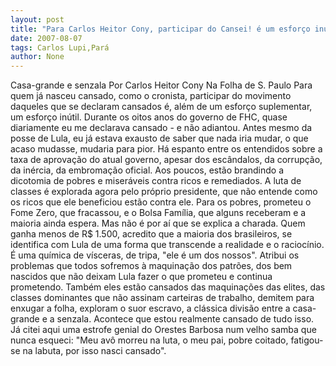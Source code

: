 ```yaml
---
layout: post
title: "Para Carlos Heitor Cony, participar do Cansei! é um esforço inútil"
date: 2007-08-07
tags: Carlos Lupi,Pará
author: None
---
```

Casa-grande e senzala 
Por Carlos Heitor Cony
Na Folha de S. Paulo
Para quem j&aacute; nasceu cansado, como o cronista, participar do movimento daqueles que se declaram cansados &eacute;, al&eacute;m de um esfor&ccedil;o suplementar, um esfor&ccedil;o in&uacute;til. Durante os oitos anos do governo de FHC, quase diariamente eu me declarava cansado - e n&atilde;o adiantou. Antes mesmo da posse de Lula, eu j&aacute; estava exausto de saber que nada iria mudar, o que acaso mudasse, mudaria para pior. 
H&aacute; espanto entre os entendidos sobre a taxa de aprova&ccedil;&atilde;o do atual governo, apesar dos esc&acirc;ndalos, da corrup&ccedil;&atilde;o, da in&eacute;rcia, da embroma&ccedil;&atilde;o oficial. Aos poucos, est&atilde;o brandindo a dicotomia de pobres e miser&aacute;veis contra ricos e remediados. A luta de classes &eacute; explorada agora pelo pr&oacute;prio presidente, que n&atilde;o entende como os ricos que ele beneficiou est&atilde;o contra ele. Para os pobres, prometeu o Fome Zero, que fracassou, e o Bolsa Fam&iacute;lia, que alguns receberam e a maioria ainda espera. 
Mas n&atilde;o &eacute; por a&iacute; que se explica a charada. Quem ganha menos de R$ 1.500, acredito que a maioria dos brasileiros, se identifica com Lula de uma forma que transcende a realidade e o racioc&iacute;nio. &Eacute; uma qu&iacute;mica de v&iacute;sceras, de tripa, &quot;ele &eacute; um dos nossos&quot;. Atribui os problemas que todos sofremos &agrave; maquina&ccedil;&atilde;o dos patr&otilde;es, dos bem nascidos que n&atilde;o deixam Lula fazer o que prometeu e continua prometendo. 
Tamb&eacute;m eles est&atilde;o cansados das maquina&ccedil;&otilde;es das elites, das classes dominantes que n&atilde;o assinam carteiras de trabalho, demitem para enxugar a folha, exploram o suor escravo, a cl&aacute;ssica divis&atilde;o entre a casa-grande e a senzala. 
Acontece que estou realmente cansado de tudo isso. J&aacute; citei aqui uma estrofe genial do Orestes Barbosa num velho samba que nunca esqueci: &quot;Meu av&ocirc; morreu na luta, o meu pai, pobre coitado, fatigou-se na labuta, por isso nasci cansado&quot;.  